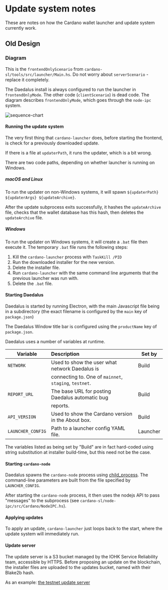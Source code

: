 # Update system notes

These are notes on how the Cardano wallet launcher and update system
currently work.

## Old Design

### Diagram

This is the `frontendOnlyScenario` from `cardano-sl/tools/src/launcher/Main.hs`.
Do not worry about `serverScenario` - replace it completely.

The Daedalus install is always configured to run the launcher in
`frontendOnlyMode`. The other code (`clientScenario`) is dead
code. The diagram describes `frontendOnlyMode`, which goes through the
`node-ipc` system.

![sequence-chart](update-system-old.png)

#### Running the update system

The very first thing that `cardano-launcher` does, before starting the
frontend, is check for a previously downloaded update.

If there is a file at `updaterPath`, it runs the updater, which is a
bit wrong.

There are two code paths, depending on whether launcher is running on Windows.

##### macOS and Linux

To run the updater on non-Windows systems, it will spawn
`${updaterPath} ${updaterArgs} ${updateArchive}`.

After the update subprocess exits successfully, it hashes the
`updateArchive` file, checks that the wallet database has this hash,
then deletes the `updateArchive` file.

##### Windows

To run the updater on Windows systems, it will create a `.bat` file
then execute it. The temporary `.bat` file runs the following steps:

1. Kill the `cardano-launcher` process with `TaskKill /PID`
2. Run the downloaded installer for the new version.
3. Delete the installer file.
4. Run `cardano-launcher` with the same command line arguments that
   the previous launcher was run with.
5. Delete the `.bat` file.

#### Starting Daedalus

Daedalus is started by running Electron, with the main Javascript file
being in a subdirectory (the exact filename is configured by the
`main` key of `package.json`)

The Daedalus Window title bar is configured using the `productName`
key of `package.json`.

Daedalus uses a number of variables at runtime.

| Variable          | Description                                             | Set by   |
| ----------------- |:------------------------------------------------------- | -------- |
| `NETWORK`         | Used to show the user what network Daedalus is          | Build    |
|                   | connecting to. One of `mainnet`, `staging`, `testnet`.  |          |
| `REPORT_URL`      | The base URL for posting Daedalus automatic bug         | Build    |
|                   | reports.                                                |          |
| `API_VERSION`     | Used to show the Cardano version in the About box.      | Build    |
| `LAUNCHER_CONFIG` | Path to a launcher config YAML file.                    | Launcher |

The variables listed as being set by "Build" are in fact hard-coded
using string substitution at installer build-time, but this need not
be the case.

#### Starting `cardano-node`

Daedalus spawns the `cardano-node` process using
[child_process](https://nodejs.org/api/child_process.html). The
command-line parameters are built from the file specified by
`LAUNCHER_CONFIG`.

After starting the `cardano-node` process, it then uses the nodejs API
to pass "messages" to the subprocess (see
`cardano-sl/node-ipc/src/Cardano/NodeIPC.hs`).


#### Applying updates

To apply an update, `cardano-launcher` just loops back to the start,
where the update system will immediately run.

#### Update server

The update server is a S3 bucket managed by the IOHK Service Reliability team, accessible by
HTTPS. Before proposing an update on the blockchain, the installer
files are uploaded to the updates bucket, named with their Blake2b
hash.

As an example: [the testnet update server](https://updates-cardano-testnet.s3.amazonaws.com/index.html)
